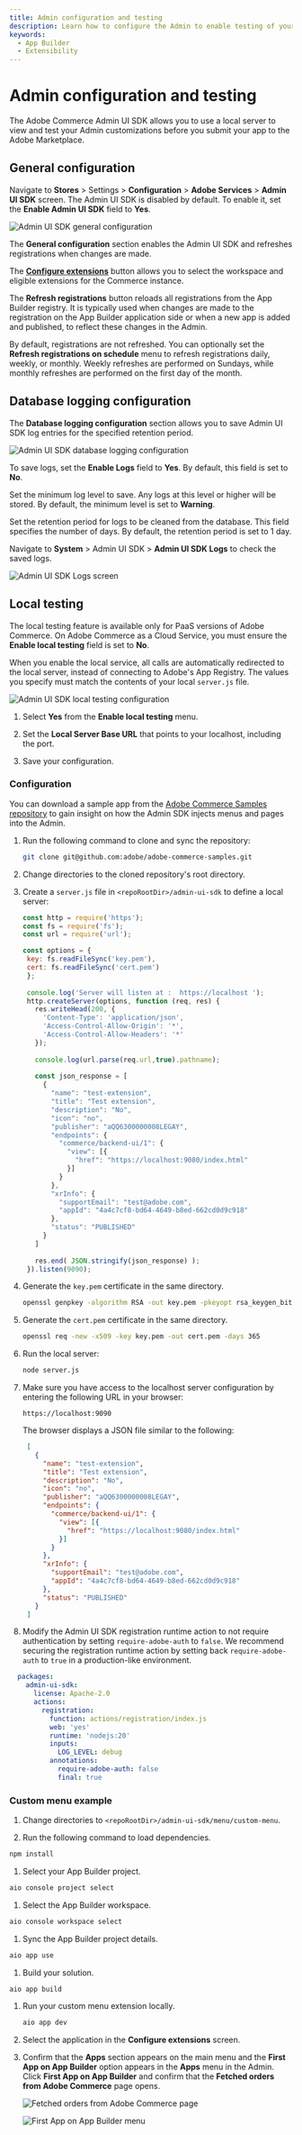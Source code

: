 ```yaml
---
title: Admin configuration and testing
description: Learn how to configure the Admin to enable testing of your Admin customizations.
keywords:
  - App Builder
  - Extensibility
---
```


# Admin configuration and testing

The Adobe Commerce Admin UI SDK allows you to use a local server to view and test your Admin customizations before you submit your app to the Adobe Marketplace.

## General configuration

Navigate to **Stores** > Settings > **Configuration** > **Adobe Services** > **Admin UI SDK** screen. The Admin UI SDK is disabled by default. To enable it, set the **Enable Admin UI SDK** field to **Yes**.

![Admin UI SDK general configuration](../_images/admin-ui-sdk/configuration/general.png)

The **General configuration** section enables the Admin UI SDK and refreshes registrations when changes are made.

The [**Configure extensions**](./eligible-extensions-config.md) button allows you to select the workspace and eligible extensions for the Commerce instance.

The **Refresh registrations** button reloads all registrations from the App Builder registry. It is typically used when changes are made to the registration on the App Builder application side or when a new app is added and published, to reflect these changes in the Admin.

By default, registrations are not refreshed. You can optionally set the **Refresh registrations on schedule** menu to refresh registrations daily, weekly, or monthly.  Weekly refreshes are performed on Sundays, while monthly refreshes are performed on the first day of the month.

## Database logging configuration

The **Database logging configuration** section allows you to save Admin UI SDK log entries for the specified retention period.

![Admin UI SDK database logging configuration](../_images/admin-ui-sdk/configuration/database-logging.png)

To save logs, set the **Enable Logs** field to **Yes**. By default, this field is set to **No**.

Set the minimum log level to save. Any logs at this level or higher will be stored. By default, the minimum level is set to **Warning**.

Set the retention period for logs to be cleaned from the database. This field specifies the number of days. By default, the retention period is set to 1 day.

Navigate to **System** > Admin UI SDK > **Admin UI SDK Logs** to check the saved logs.

![Admin UI SDK Logs screen](../_images/admin-ui-sdk-logs.png)

## Local testing

<Edition name="paas" />

<InlineAlert type="info" title="Note" />

The local testing feature is available only for PaaS versions of Adobe Commerce. On Adobe Commerce as a Cloud Service, you must ensure the **Enable local testing** field is set to **No**.

When you enable the local service, all calls are automatically redirected to the local server, instead of connecting to Adobe's App Registry. The values you specify must match the contents of your local `server.js` file.

![Admin UI SDK local testing configuration](../_images/admin-ui-sdk/configuration/local-testing.png)

1. Select **Yes** from the **Enable local testing** menu.

1. Set the **Local Server Base URL** that points to your localhost, including the port.

1. Save your configuration.

### Configuration

You can download a sample app from the [Adobe Commerce Samples repository](https://github.com/adobe/adobe-commerce-samples/tree/main/admin-ui-sdk/menu/custom-menu) to gain insight on how the Admin SDK injects menus and pages into the Admin.

1. Run the following command to clone and sync the repository:

   ```bash
   git clone git@github.com:adobe/adobe-commerce-samples.git
   ```

1. Change directories to the cloned repository's root directory.

1. Create a `server.js` file in `<repoRootDir>/admin-ui-sdk` to define a local server:

   ```js
   const http = require('https');
   const fs = require('fs');
   const url = require('url');
   
   const options = {
    key: fs.readFileSync('key.pem'),
    cert: fs.readFileSync('cert.pem')
    };
    
    console.log('Server will listen at :  https://localhost ');
    http.createServer(options, function (req, res) {
      res.writeHead(200, {
        'Content-Type': 'application/json',
        'Access-Control-Allow-Origin': '*',
        'Access-Control-Allow-Headers': '*'
      });
      
      console.log(url.parse(req.url,true).pathname);
      
      const json_response = [
        {
          "name": "test-extension",
          "title": "Test extension",
          "description": "No",
          "icon": "no",
          "publisher": "aQQ6300000008LEGAY",
          "endpoints": {
            "commerce/backend-ui/1": {
              "view": [{
                "href": "https://localhost:9080/index.html"
              }]
            }
          },
          "xrInfo": {
            "supportEmail": "test@adobe.com",
            "appId": "4a4c7cf8-bd64-4649-b8ed-662cd0d9c918"
          },
          "status": "PUBLISHED" 
        }
      ]
      
      res.end( JSON.stringify(json_response) );
    }).listen(9090);
    ```

1. Generate the `key.pem` certificate in the same directory.

    ```bash
    openssl genpkey -algorithm RSA -out key.pem -pkeyopt rsa_keygen_bits:2048
    ```

1. Generate the `cert.pem` certificate in the same directory.

    ```bash
    openssl req -new -x509 -key key.pem -out cert.pem -days 365
    ```

1. Run the local server:

    ```bash
    node server.js
    ```

1. Make sure you have access to the localhost server configuration by entering the following URL in your browser:

   `https://localhost:9090`

   The browser displays a JSON file similar to the following:

   ```json
    [
      {
        "name": "test-extension",
        "title": "Test extension",
        "description": "No",
        "icon": "no",
        "publisher": "aQQ6300000008LEGAY",
        "endpoints": {
          "commerce/backend-ui/1": {
            "view": [{
              "href": "https://localhost:9080/index.html"
            }]
          }
        },
        "xrInfo": {
          "supportEmail": "test@adobe.com",
          "appId": "4a4c7cf8-bd64-4649-b8ed-662cd0d9c918"
        },
        "status": "PUBLISHED"
      }
    ]
   ```

1. Modify the Admin UI SDK registration runtime action to not require authentication by setting `require-adobe-auth` to `false`. We recommend securing the registration runtime action by setting back `require-adobe-auth` to `true` in a production-like environment.

  ```yaml
    packages:
      admin-ui-sdk:
        license: Apache-2.0
        actions:
          registration:
            function: actions/registration/index.js
            web: 'yes'
            runtime: 'nodejs:20'
            inputs:
              LOG_LEVEL: debug
            annotations:
              require-adobe-auth: false
              final: true
  ```

### Custom menu example

1. Change directories to `<repoRootDir>/admin-ui-sdk/menu/custom-menu`.

1. Run the following command to load dependencies.

  ```bash
  npm install
  ```

1. Select your App Builder project.

  ```bash
  aio console project select
  ```

1. Select the App Builder workspace.

  ```bash
  aio console workspace select
  ```

1. Sync the App Builder project details.

  ```bash
  aio app use
  ```

1. Build your solution.

  ```bash
  aio app build
  ```

1. Run your custom menu extension locally.

   ```bash
   aio app dev
   ```

1. Select the application in the **Configure extensions** screen.

1. Confirm that the **Apps** section appears on the main menu and the **First App on App Builder** option appears in the **Apps** menu in the Admin. Click **First App on App Builder** and confirm that the **Fetched orders from Adobe Commerce** page opens.

   ![Fetched orders from Adobe Commerce page](../_images/first-app.png)

   ![First App on App Builder menu](../_images/fetched-orders.png)

